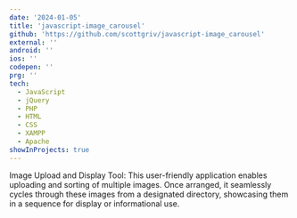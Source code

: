 ```yaml
---
date: '2024-01-05'
title: 'javascript-image_carousel'
github: 'https://github.com/scottgriv/javascript-image_carousel'
external: ''
android: ''
ios: ''
codepen: ''
prg: ''
tech:
  - JavaScript
  - jQuery
  - PHP
  - HTML
  - CSS
  - XAMPP
  - Apache
showInProjects: true
---
```


Image Upload and Display Tool: This user-friendly application enables uploading and sorting of multiple images. Once arranged, it seamlessly cycles through these images from a designated directory, showcasing them in a sequence for display or informational use.
